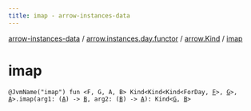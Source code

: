 ```yaml
---
title: imap - arrow-instances-data
---
```


[arrow-instances-data](../../index.html) / [arrow.instances.day.functor](../index.html) / [arrow.Kind](index.html) / [imap](./imap.html)

# imap

`@JvmName("imap") fun <F, G, A, B> Kind<Kind<Kind<ForDay, `[`F`](imap.html#F)`>, `[`G`](imap.html#G)`>, `[`A`](imap.html#A)`>.imap(arg1: (`[`A`](imap.html#A)`) -> `[`B`](imap.html#B)`, arg2: (`[`B`](imap.html#B)`) -> `[`A`](imap.html#A)`): Kind<`[`G`](imap.html#G)`, `[`B`](imap.html#B)`>`